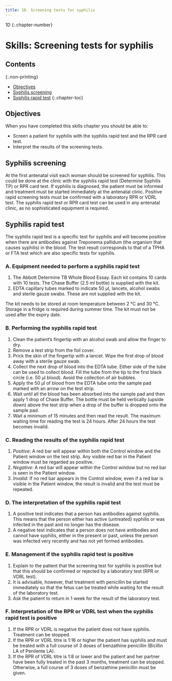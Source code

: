```yaml
---
title: 1D. Screening tests for syphilis
---
```


1D
{:.chapter-number}

# Skills: Screening tests for syphilis

## Contents
{:.non-printing}

*   [Objectives](#objectives)
*   [Syphilis screening](#syphilis-screening)
*   [Syphilis rapid test](#syphilis-rapid-test)
{:.chapter-toc}

## Objectives

When you have completed this skills chapter you should be able to:

*   Screen a patient for syphilis with the syphilis rapid test and the RPR card test.
*   Interpret the results of the screening tests.

## Syphilis screening

At the first antenatal visit each woman should be screened for syphilis. This could be done at the clinic with the syphilis rapid test (Determine Syphilis TP) or RPR card test. If syphilis is diagnosed, the patient must be informed and treatment must be started immediately at the antenatal clinic. Positive rapid screening tests must be confirmed with a laboratory RPR or VDRL test. The syphilis rapid test or RPR card test can be used in any antenatal clinic, as no sophisticated equipment is required.

## Syphilis rapid test

The syphilis rapid test is a specific test for syphilis and will become positive when there are antibodies against Treponema pallidum (the organism that causes syphilis) in the blood. The test result corresponds to that of a TPHA or FTA test which are also specific tests for syphilis.

### A. Equipment needed to perform a syphilis rapid test

1.  The Abbott Determine TB Whole Blood Essay. Each kit contains 10 cards with 10 tests. The Chase Buffer (2.5 ml bottle) is supplied with the kit.
2.  EDTA capillary tubes marked to indicate 50 μl, lancets, alcohol swabs and sterile gauze swabs. These are not supplied with the kit.

The kit needs to be stored at room temperature between 2 °C and 30 °C. Storage in a fridge is required during summer time. The kit must not be used after the expiry date.

### B. Performing the syphilis rapid test

1.  Clean the patient’s fingertip with an alcohol swab and allow the finger to dry.
2.  Remove a test strip from the foil cover.
3.  Prick the skin of the fingertip with a lancet. Wipe the first drop of blood away with a sterile gauze swab.
4.  Collect the next drop of blood into the EDTA tube. Either side of the tube can be used to collect blood. Fill the tube from the tip to the first black circle (i.e. 50 μl blood). Avoid the collection of air bubbles.
5.  Apply the 50 μl of blood from the EDTA tube onto the sample pad marked with an arrow on the test strip.
6.  Wait until all the blood has been absorbed into the sample pad and then apply 1 drop of Chase Buffer. The bottle must be held vertically (upside down) above the test strip when a drop of the buffer is dropped onto the sample pad.
7.  Wait a minimum of 15 minutes and then read the result. The maximum waiting time for reading the test is 24 hours. After 24 hours the test becomes invalid.

### C. Reading the results of the syphilis rapid test

1.  *Positive*: A red bar will appear within both the Control window and the Patient window on the test strip. Any visible red bar in the Patient window must be regarded as positive.
2.  *Negative*: A red bar will appear within the Control window but no red bar is seen in the Patient window.
3.  *Invalid*: If no red bar appears in the Control window, even if a red bar is visible in the Patient window, the result is invalid and the test must be repeated.

### D. The interpretation of the syphilis rapid test

1.  A positive test indicates that a person has antibodies against syphilis. This means that the person either has active (untreated) syphilis or was infected in the past and no longer has the disease.
2.  A negative test indicates that a person does not have antibodies and cannot have syphilis, either in the present or past, unless the person was infected very recently and has not yet formed antibodies.

### E. Management if the syphilis rapid test is positive

1.  Explain to the patient that the screening test for syphilis is positive but that this should be confirmed or rejected by a laboratory test (RPR or VDRL test).
2.  It is advisable, however, that treatment with penicillin be started immediately so that the fetus can be treated while waiting for the result of the laboratory test.
3.  Ask the patient to return in 1 week for the result of the laboratory test.

### F. Interpretation of the RPR or VDRL test when the syphilis rapid test is positive

1.  If the RPR or VDRL is negative the patient does not have syphilis. Treatment can be stopped.
2.  If the RPR or VDRL titre is 1:16 or higher the patient has syphilis and must be treated with a full course of 3 doses of benzathine penicillin (Bicillin LA of Penilente LA).
3.  If the RPR of VDRL titre is 1:8 or lower and the patient and her partner have been fully treated in the past 3 months, treatment can be stopped. Otherwise, a full course of 3 doses of benzathine penicillin must be given.
